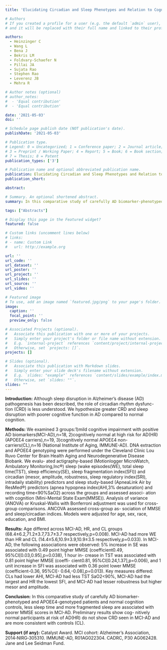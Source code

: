 ```yaml
---
title: 'Elucidating Circadian and Sleep Phenotypes and Relation to Cognitive Impairment in Alzheimer`s Dementia'

# Authors
# If you created a profile for a user (e.g. the default `admin` user), write the username (folder name) here
# and it will be replaced with their full name and linked to their profile.

authors:
  - Heinzinger C
  - Wang L
  - Bena J
  - Bekris LM
  - Foldvary-Schaefer N
  - Pillai JA
  - Sujata Rao
  - Stephen Rao
  - Leverenz JB
  - Mehra R

# Author notes (optional)
# author_notes:
#  - 'Equal contribution'
#  - 'Equal contribution'

date: '2021-05-03'
doi: ''

# Schedule page publish date (NOT publication's date).
publishDate: '2021-05-03'

# Publication type.
# Legend: 0 = Uncategorized; 1 = Conference paper; 2 = Journal article;
# 3 = Preprint / Working Paper; 4 = Report; 5 = Book; 6 = Book section;
# 7 = Thesis; 8 = Patent
publication_types: ['3']

# Publication name and optional abbreviated publication name.
publication: Elucidating Circadian and Sleep Phenotypes and Relation to Cognitive Impairment in Alzheimer`s Dementia
publication_short: 

abstract: 

# Summary. An optional shortened abstract.
summary: In this comparative study of carefully AD biomarker-phenotyped and APOEƐ4-genotyped patients and normal cognition controls, less sleep time and more fragmented sleep are associated with poorer MMSE scores in MCI-AD. Preliminary results show cognitively normal participants at risk of AD(HR) do not show CRD seen in MCI-AD and are more consistent with controls (CL).

tags: ["Abstracts"]

# Display this page in the Featured widget?
featured: false

# Custom links (uncomment lines below)
# links:
# - name: Custom Link
#   url: http://example.org

url: ''
url_code: ''
url_dataset: ''
url_poster: ''
url_project: ''
url_slides: ''
url_source: ''
url_video: ''

# Featured image
# To use, add an image named `featured.jpg/png` to your page's folder.
image:
  caption: ''
  focal_point: ''
  preview_only: false

# Associated Projects (optional).
#   Associate this publication with one or more of your projects.
#   Simply enter your project's folder or file name without extension.
#   E.g. `internal-project` references `content/project/internal-project/index.md`.
#   Otherwise, set `projects: []`.
projects: []

# Slides (optional).
#   Associate this publication with Markdown slides.
#   Simply enter your slide deck's filename without extension.
#   E.g. `slides: "example"` references `content/slides/example/index.md`.
#   Otherwise, set `slides: ""`.
slides: ""
---
```


**Introduction:** Although sleep disruption in Alzheimer’s disease (AD) pathogenesis has been described, the role of circadian rhythm dysfunc- tion (CRD) is less understood. We hypothesize greater CRD and sleep disruption with poorer cognitive function in AD compared to normal cognition.

**Methods:** We examined 3 groups:1)mild cognitive impairment with positive AD biomarkers(MCI-AD),n=18, 2)cognitively normal at high risk for AD(HR)(APOEƐ4 carriers),n=19, 3)cognitively normal APOEƐ4 non-carriers(CL),n=16 (National Institute of Aging, IMMUNE-AD). DNA extraction and APOEƐ4 genotyping were performed under the Cleveland Clinic Lou Ruvo Center for Brain Health Aging and Neurodegenerative Disease Biobank. We evalu- ated actigraphy-based (Motionlogger MicroWatch, Ambulatory Monitoring,Inc®) sleep (wake episodes(WE), total sleep time(TST), sleep efficiency(SE), sleep fragmentation index(SFI)) and circadian (mesor, amplitude, robustness, sleep regulatory index(SRI), intradaily stability) predictors and sleep study-based (ApneaLink Air by ResMed®) predictors (apnea hypopnea index(AHI,3% desaturation) and recording time<90%SaO2) across the groups and assessed associ- ation with cognition (Mini-Mental State Exam(MMSE)). Analysis of variance (ANOVA) or Kruskal-Wallis with Bonferroni adjustment was used for cross-group comparisons. ANCOVA assessed cross-group as- sociation of MMSE and sleep/circadian indices. Models were adjusted for age, sex, race, education, and BMI.

**Results:** Age differed across MCI-AD, HR, and CL groups (68.4±6.2,71.2±3.7,73.7±3.7 respectively,p=0.008). MCI-AD had more WE than HR and CL (14.4±5.6,10.9±3.9,10.9±3.5 respectively,p=0.033). In MCI-AD, the following associations were observed: 5% increase in SE was associated with 0.49 point higher MMSE (coefficient0.49, 95%CI[0.03,0.95],p=0.038), 1 hour in- crease in TST was associated with 0.81 point higher MMSE (coeffi- cient0.81, 95%CI[0.24,1.37],p=0.006), and 1 unit increase in SFI was associated with 0.36 point lower MMSE (coefficient-0.36, 95%CI[- 0.64,-0.08],p=0.013). Key measures differed: CLs had lower AHI, MCI-AD had less TST SaO2<90%, MCI-AD had the largest and HR the lowest SFI, and MCI-AD had lesser robustness but higher mesor and amplitude.

**Conclusion:** In this comparative study of carefully AD biomarker- phenotyped and APOEƐ4-genotyped patients and normal cognition controls, less sleep time and more fragmented sleep are associated with poorer MMSE scores in MCI-AD. Preliminary results show cog- nitively normal participants at risk of AD(HR) do not show CRD seen in MCI-AD and are more consistent with controls (CL).

**Support (if any):** Catalyst Award. MCI cohort: Alzheimer’s Association, 2014‐NIRG‐305310. IMMUNE-AD, R01AG022304. CADRC, P30 AG062428. Jane and Lee Seidman Fund.
